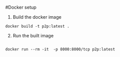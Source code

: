 
#Docker setup

1. Build the docker image

```
docker build -t p2p:latest .
```

2. Run the built image

```

docker run --rm -it  -p 8000:8000/tcp p2p:latest

```
